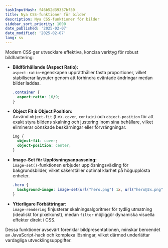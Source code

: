 ```yaml
---
taskInputHash: f46b52d39337bf50
title: Nya CSS-funktioner för bilder
description: Nya CSS-funktioner för bilder
sidebar_sort_priority: 1000
date_published: '2025-02-07'
date_modified: '2025-02-07'
lang: sv
---
```

Modern CSS ger utvecklare effektiva, koncisa verktyg för robust bildhantering:

- **Bildförhållande (Aspect Ratio):**  
  `aspect-ratio`-egenskapen upprätthåller fasta proportioner, vilket stabiliserar layouter genom att förhindra oväntade ändringar medan bilder laddas.  
  ```css  
  .container {  
    aspect-ratio: 16/9;  
  }  
  ```

- **Object Fit & Object Position:**  
  Använd `object-fit` (t.ex. `cover`, `contain`) och `object-position` för att exakt styra bildens skalning och justering inom sina behållare, vilket eliminerar oönskade beskärningar eller förvrängningar.  
  ```css  
  img {  
    object-fit: cover;  
    object-position: center;  
  }  
  ```

- **Image-Set för Upplösningsanpassning:**  
  `image-set()`-funktionen erbjuder upplösningsväxling för bakgrundsbilder, vilket säkerställer optimal klarhet på högupplösta enheter.  
  ```css  
  .hero {  
    background-image: image-set(url("hero.png") 1x, url("hero@2x.png") 2x);  
  }  
  ```

- **Ytterligare Förbättringar:**  
  `image-rendering` finjusterar skalningsalgoritmer för tydlig utmatning (idealiskt för pixelkonst), medan `filter` möjliggör dynamiska visuella effekter direkt i CSS.

Dessa funktioner avsevärt förenklar bildpresentationen, minskar beroendet av JavaScript-hack och komplexa lösningar, vilket därmed underlättar vardagliga utvecklingsuppgifter.
